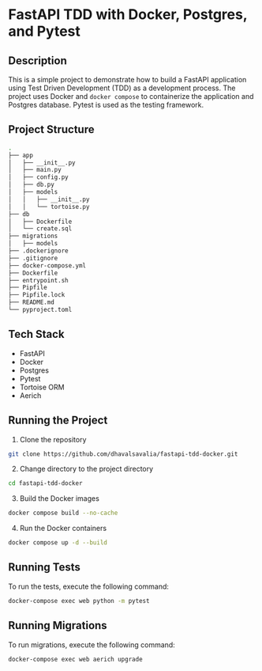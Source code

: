 # FastAPI TDD with Docker, Postgres, and Pytest

## Description
This is a simple project to demonstrate how to build a FastAPI application using Test Driven Development (TDD) as a development process. The project uses Docker and `docker compose` to containerize the application and Postgres database. Pytest is used as the testing framework.

## Project Structure
```bash
.
├── app
│   ├── __init__.py
│   ├── main.py
│   ├── config.py
│   ├── db.py
│   ├── models
│   │   ├── __init__.py
│   │   └── tortoise.py
├── db
│   ├── Dockerfile
│   └── create.sql
├── migrations
│   ├── models
├── .dockerignore
├── .gitignore
├── docker-compose.yml
├── Dockerfile
├── entrypoint.sh
├── Pipfile
├── Pipfile.lock
├── README.md
└── pyproject.toml
```

## Tech Stack
- FastAPI
- Docker
- Postgres
- Pytest
- Tortoise ORM
- Aerich

## Running the Project

1. Clone the repository
```bash
git clone https://github.com/dhavalsavalia/fastapi-tdd-docker.git
```
2. Change directory to the project directory
```bash
cd fastapi-tdd-docker
```
3. Build the Docker images
```bash
docker compose build --no-cache
```

4. Run the Docker containers
```bash
docker compose up -d --build
```

## Running Tests
To run the tests, execute the following command:
```bash
docker-compose exec web python -m pytest
```

## Running Migrations
To run migrations, execute the following command:
```bash
docker-compose exec web aerich upgrade
```